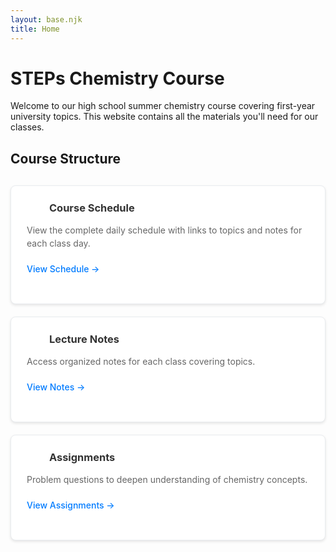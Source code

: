 ```yaml
---
layout: base.njk
title: Home
---
```


# STEPs Chemistry Course

Welcome to our high school summer chemistry course covering first-year university topics. This website contains all the materials you'll need for our classes.

## Course Structure

<div class="content-grid">
<div class="content-card">

### <i class="fas fa-calendar-alt icon calendar-icon"></i> Course Schedule
View the complete daily schedule with links to topics and notes for each class day.

[View Schedule →](/schedule/)

</div>

<div class="content-card">

### <i class="fas fa-book icon book-icon"></i> Lecture Notes
Access organized notes for each class covering topics.

[View Notes →](/notes/)

</div>


<div class="content-card">

### <i class="fas fa-edit icon assignments-icon"></i> Assignments
Problem questions to deepen understanding of chemistry concepts.

[View Assignments →](/assignments/)

</div>
</div>

<style>
.content-grid {
    display: grid;
    grid-template-columns: repeat(auto-fit, minmax(300px, 1fr));
    gap: 20px;
    margin: 30px 0;
}

.content-card {
    background: white;
    border: 1px solid #e9ecef;
    border-radius: 8px;
    padding: 25px;
    box-shadow: 0 2px 4px rgba(0,0,0,0.1);
    transition: transform 0.2s ease, box-shadow 0.2s ease;
}

.content-card:hover {
    transform: translateY(-2px);
    box-shadow: 0 4px 8px rgba(0,0,0,0.15);
}

.content-card h3 {
    margin-top: 0;
    margin-bottom: 15px;
    color: #333;
    display: flex;
    align-items: center;
    gap: 12px;
}

.content-card p {
    color: #666;
    margin-bottom: 20px;
    line-height: 1.5;
}

.content-card a {
    color: #007bff;
    text-decoration: none;
    font-weight: 500;
    transition: color 0.2s ease;
}

.content-card a:hover {
    color: #0056b3;
    text-decoration: underline;
}

.icon {
    font-size: 20px;
    width: 24px;
    text-align: center;
}

.calendar-icon {
    color: #007bff;
}

.book-icon {
    color: #28a745;
}

.assignments-icon {
    color: #ffc107;
}

.lab-icon {
    color: #dc3545;
}
</style>

<!-- FontAwesome CDN -->
<link rel="stylesheet" href="https://cdnjs.cloudflare.com/ajax/libs/font-awesome/5.15.4/css/all.min.css">

